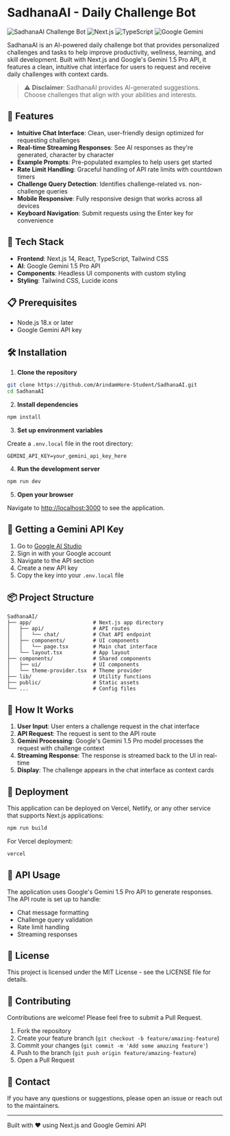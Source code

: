 # SadhanaAI - Daily Challenge Bot

![SadhanaAI Challenge Bot](https://img.shields.io/badge/SadhanaAI-Challenge%20Bot-green)
![Next.js](https://img.shields.io/badge/Next.js-14-000000?logo=next.js)
![TypeScript](https://img.shields.io/badge/TypeScript-4.9-3178C6?logo=typescript)
![Google Gemini](https://img.shields.io/badge/Google-Gemini%20API-4285F4?logo=google)

SadhanaAI is an AI-powered daily challenge bot that provides personalized challenges and tasks to help improve productivity, wellness, learning, and skill development. Built with Next.js and Google's Gemini 1.5 Pro API, it features a clean, intuitive chat interface for users to request and receive daily challenges with context cards.

> ⚠️ **Disclaimer**: SadhanaAI provides AI-generated suggestions. Choose challenges that align with your abilities and interests.

## 🌟 Features

- **Intuitive Chat Interface**: Clean, user-friendly design optimized for requesting challenges
- **Real-time Streaming Responses**: See AI responses as they're generated, character by character
- **Example Prompts**: Pre-populated examples to help users get started
- **Rate Limit Handling**: Graceful handling of API rate limits with countdown timers
- **Challenge Query Detection**: Identifies challenge-related vs. non-challenge queries
- **Mobile Responsive**: Fully responsive design that works across all devices
- **Keyboard Navigation**: Submit requests using the Enter key for convenience

## 🚀 Tech Stack

- **Frontend**: Next.js 14, React, TypeScript, Tailwind CSS
- **AI**: Google Gemini 1.5 Pro API
- **Components**: Headless UI components with custom styling
- **Styling**: Tailwind CSS, Lucide icons

## 📋 Prerequisites

- Node.js 18.x or later
- Google Gemini API key

## 🛠️ Installation

1. **Clone the repository**

```bash
git clone https://github.com/ArindamHore-Student/SadhanaAI.git
cd SadhanaAI
```

2. **Install dependencies**

```bash
npm install
```

3. **Set up environment variables**

Create a `.env.local` file in the root directory:

```
GEMINI_API_KEY=your_gemini_api_key_here
```

4. **Run the development server**

```bash
npm run dev
```

5. **Open your browser**

Navigate to [http://localhost:3000](http://localhost:3000) to see the application.

## 🔑 Getting a Gemini API Key

1. Go to [Google AI Studio](https://ai.google.dev/)
2. Sign in with your Google account
3. Navigate to the API section
4. Create a new API key
5. Copy the key into your `.env.local` file

## 📦 Project Structure

```
SadhanaAI/
├── app/                    # Next.js app directory
│   ├── api/                # API routes
│   │   └── chat/           # Chat API endpoint
│   ├── components/         # UI components
│   │   └── page.tsx        # Main chat interface
│   └── layout.tsx          # App layout
├── components/             # Shared components
│   ├── ui/                 # UI components
│   └── theme-provider.tsx  # Theme provider
├── lib/                    # Utility functions
├── public/                 # Static assets
└── ...                     # Config files
```

## 🤖 How It Works

1. **User Input**: User enters a challenge request in the chat interface
2. **API Request**: The request is sent to the API route
3. **Gemini Processing**: Google's Gemini 1.5 Pro model processes the request with challenge context
4. **Streaming Response**: The response is streamed back to the UI in real-time
5. **Display**: The challenge appears in the chat interface as context cards

## 🚢 Deployment

This application can be deployed on Vercel, Netlify, or any other service that supports Next.js applications:

```bash
npm run build
```

For Vercel deployment:

```bash
vercel
```

## 🧩 API Usage

The application uses Google's Gemini 1.5 Pro API to generate responses. The API route is set up to handle:

- Chat message formatting
- Challenge query validation
- Rate limit handling
- Streaming responses

## 📜 License

This project is licensed under the MIT License - see the LICENSE file for details.

## 🤝 Contributing

Contributions are welcome! Please feel free to submit a Pull Request.

1. Fork the repository
2. Create your feature branch (`git checkout -b feature/amazing-feature`)
3. Commit your changes (`git commit -m 'Add some amazing feature'`)
4. Push to the branch (`git push origin feature/amazing-feature`)
5. Open a Pull Request

## 📧 Contact

If you have any questions or suggestions, please open an issue or reach out to the maintainers.

---

Built with ❤️ using Next.js and Google Gemini API 